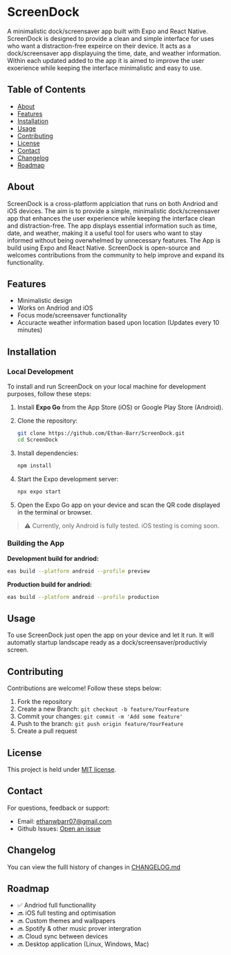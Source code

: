 # ScreenDock

A minimalistic dock/screensaver app built with Expo and React Native. ScreenDock is designed to provide a clean and simple interface for uses who want a distraction-free expeirce on their device. It acts as a dock/screensaver app displayuing the time, date, and weather information. Within each updated added to the app it is aimed to improve the user exoerience while keeping the interface minimalistic and easy to use.

## Table of Contents

- [About](#about)
- [Features](#features)
- [Installation](#installation)
- [Usage](#usage)
- [Contributing](#contributing)
- [License](#license)
- [Contact](#contact)
- [Changelog](#changelog)
- [Roadmap](#roadmap)

## About

ScreenDock is a cross-platform applciation that runs on both Andriod and iOS devices. The aim is to provide a simple, minimalistic dock/screensaver app that enhances the user experience while keeping the interface clean and distraction-free. The app displays essential information such as time, date, and weather, making it a useful tool for users who want to stay informed without being overwhelmed by unnecessary features. The App is build using Expo and React Native. ScreenDock is open-source and welcomes contributions from the community to help improve and expand its functionality.

## Features

- Minimalistic design
- Works on Andriod and iOS
- Focus mode/screensaver functionality
- Accuracte weather information based upon location (Updates every 10 minutes)

## Installation

### Local Development

To install and run ScreenDock on your local machine for development purposes, follow these steps:

1. Install **Expo Go** from the App Store (iOS) or Google Play Store (Android).
2. Clone the repository:

   ```bash
   git clone https://github.com/Ethan-Barr/ScreenDock.git
   cd ScreenDock
   ```

3. Install dependencies:

   ```bash
   npm install
   ```

4. Start the Expo development server:

   ```bash
   npx expo start
   ```

5. Open the Expo Go app on your device and scan the QR code displayed in the terminal or browser.

> ⚠️ Currently, only Android is fully tested. iOS testing is coming soon.

### Building the App

**Development build for andriod:**

```bash
eas build --platform android --profile preview
```

**Production build for andriod:**

```bash
eas build --platform android --profile production
```

## Usage

To use ScreenDock just open the app on your device and let it run. It will automatly startup landscape ready as a dock/screensaver/productiviy screen.

## Contributing

Contributions are welcome! Follow these steps below:

1. Fork the repository
2. Create a new Branch: `git checkout -b feature/YourFeature`
3. Commit your changes: `git commit -m 'Add some feature'`
4. Push to the branch: `git push origin feature/YourFeature`
5. Create a pull request

## License

This project is held under [MIT license](LICENSE).

## Contact

For questions, feedback or support:

- Email: [ethanwbarr07@gmail.com](mailto:ethanwbarr07@gmail.com)
- Github Issues: [Open an issue](https://github.com/Ethan-Barr/ScreenDock/issues)

## Changelog

You can view the fulll history of changes in [CHANGELOG.md](CHANGELOG.md)

## Roadmap

- ✅ Andriod full functionallity
- 🔜 iOS full testing and optimisation
- 🔜 Custom themes and wallpapers
- 🔜 Spotify & other music prover intergration
- 🔜 Cloud sync between devices
- 🔜 Desktop application (Linux, Windows, Mac)
